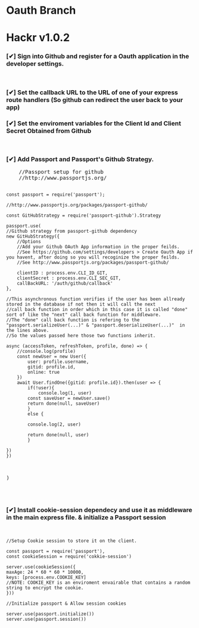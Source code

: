 # Oauth Branch 
# Hackr v1.0.2



<h3> [✔] Sign into Github and register for a Oauth application in the developer settings.</h3>
&nbsp;
<h3> [✔] Set the callback URL to the URL of one of your express route handlers (So github can redirect the user back to your app)
&nbsp;
<h3> [✔] Set the enviroment variables for the Client Id and Client Secret Obtained from Github</h3>
&nbsp;
<h3> [✔] Add Passport and Passport's Github Strategy.</h3>
<pre>
    //Passport setup for github
    //http://www.passportjs.org/
    
    const passport = require('passport');

    //http://www.passportjs.org/packages/passport-github/
    
    const GitHubStrategy = require('passport-github').Strategy

    passport.use(
    //Github strategy from passport-github dependency 
    new GitHubStrategy({
        //Options
        //Add your Github OAuth App information in the proper feilds.
        //See https://github.com/settings/developers > Create Oauth App if you havent, after doing so you will recoginize the proper feilds. 
        //See http://www.passportjs.org/packages/passport-github/ 
        
        clientID : process.env.CLI_ID_GIT,
        clientSecret : process.env.CLI_SEC_GIT,
        callBackURL: '/auth/github/callback'
    }, 
    
    //This asynchronous function verifies if the user has been allready stored in the database if not then it will call the next
    //call back function in order which in this case it is called "done" sort of like the "next" call back function for middleware.
    //The "done" call back function is refering to the "passport.serializeUser(...)" & "passport.deserializeUser(...)"  in the lines above.
    //So the values passed here those two functions inherit.
    
    async (accessToken, refreshToken, profile, done) => {
        //console.log(profile)
        const newUser = new User({
            user: profile.username,
            gitid: profile.id,
            online: true
        })
        await User.findOne({gitid: profile.id}).then(user => {
            if(!user){
                console.log(1, user)
            const saveUser = newUser.save()
            return done(null, saveUser)
            }
            else {
            
            console.log(2, user)
            
            return done(null, user)
            }
            
    })
    })
)
</pre>
&nbsp;
<h3> [✔] Install cookie-session dependecy and use it as middleware in the main express file. & initialize a Passport session</h3>
<pre>

    //Setup Cookie session to store it on the client.

    const passport = require('passport'),
    const cookieSession = require('cokkie-session')

    server.use(cookieSession({
    maxAge: 24 * 60 * 60 * 10000,
    keys: [process.env.COOKIE_KEY]
    //NOTE: COOKIE_KEY is an enviroment envairable that contains a random string to encrypt the cookie.
    }))

    //Initialize passport & Allow session cookies

    server.use(passport.initialize())
    server.use(passport.session())


</pre>
